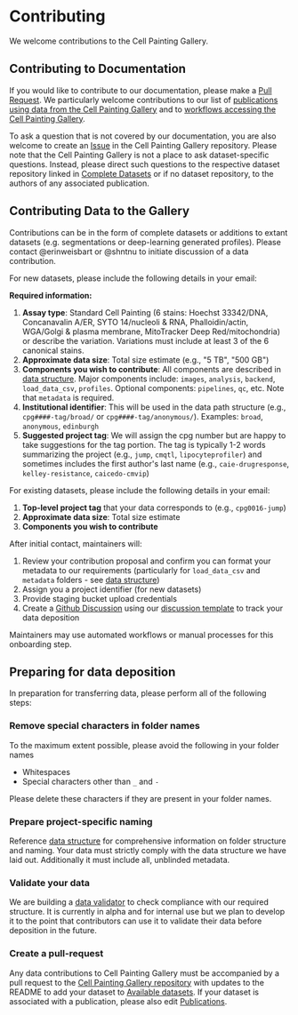 # Contributing

We welcome contributions to the Cell Painting Gallery.

## Contributing to Documentation

If you would like to contribute to our documentation, please make a [Pull Request](https://github.com/broadinstitute/cellpainting-gallery/pulls).
We particularly welcome contributions to our list of [publications using data from the Cell Painting Gallery](publications.md) and to [workflows accessing the Cell Painting Gallery](workflows.md).

To ask a question that is not covered by our documentation, you are also welcome to create an [Issue](https://github.com/broadinstitute/cellpainting-gallery/issues) in the Cell Painting Gallery repository.
Please note that the Cell Painting Gallery is not a place to ask dataset-specific questions.
Instead, please direct such questions to the respective dataset repository linked in [Complete Datasets](complete_datasets.md) or if no dataset repository, to the authors of any associated publication.

## Contributing Data to the Gallery

Contributions can be in the form of complete datasets or additions to extant datasets (e.g. segmentations or deep-learning generated profiles).
Please contact @erinweisbart or @shntnu to initiate discussion of a data contribution.

For new datasets, please include the following details in your email:

**Required information:**

1. **Assay type**: Standard Cell Painting (6 stains: Hoechst 33342/DNA, Concanavalin A/ER, SYTO 14/nucleoli & RNA, Phalloidin/actin, WGA/Golgi & plasma membrane, MitoTracker Deep Red/mitochondria) or describe the variation. Variations must include at least 3 of the 6 canonical stains.
2. **Approximate data size**: Total size estimate (e.g., "5 TB", "500 GB")
3. **Components you wish to contribute**: All components are described in [data structure](data_structure.md). Major components include: `images`, `analysis`, `backend`, `load_data_csv`, `profiles`. Optional components: `pipelines`, `qc`, etc. Note that `metadata` is required.
4. **Institutional identifier**: This will be used in the data path structure (e.g., `cpg####-tag/broad/` or `cpg####-tag/anonymous/`). Examples: `broad`, `anonymous`, `edinburgh`
5. **Suggested project tag**: We will assign the cpg number but are happy to take suggestions for the tag portion. The tag is typically 1-2 words summarizing the project (e.g., `jump`, `cmqtl`, `lipocyteprofiler`) and sometimes includes the first author's last name (e.g., `caie-drugresponse`, `kelley-resistance`, `caicedo-cmvip`)

For existing datasets, please include the following details in your email:

1. **Top-level project tag** that your data corresponds to (e.g., `cpg0016-jump`)
2. **Approximate data size**: Total size estimate
3. **Components you wish to contribute**

After initial contact, maintainers will:

1. Review your contribution proposal and confirm you can format your metadata to our requirements (particularly for `load_data_csv` and `metadata` folders - see [data structure](data_structure.md))
2. Assign you a project identifier (for new datasets)
3. Provide staging bucket upload credentials
4. Create a [Github Discussion](https://github.com/broadinstitute/cellpainting-gallery/discussions) using our [discussion template](https://github.com/broadinstitute/cellpainting-gallery/discussions/66) to track your data deposition

Maintainers may use automated workflows or manual processes for this onboarding step.

## Preparing for data deposition

In preparation for transferring data, please perform all of the following steps:

### Remove special characters in folder names

To the maximum extent possible, please avoid the following in your folder names

- Whitespaces
- Special characters other than `_` and `-`

Please delete these characters if they are present in your folder names.

### Prepare project-specific naming

Reference [data structure](data_structure.md) for comprehensive information on folder structure and naming.
Your data must strictly comply with the data structure we have laid out.
Additionally it must include all, unblinded metadata.

### Validate your data

We are building a [data validator](http://github.com/broadinstitute/cpg/cpgdata) to check compliance with our required structure.
It is currently in alpha and for internal use but we plan to develop it to the point that contributors can use it to validate their data before deposition in the future.

### Create a pull-request

Any data contributions to Cell Painting Gallery must be accompanied by a pull request to the [Cell Painting Gallery repository](https://github.com/broadinstitute/cellpainting-gallery/) with updates to the README to add your dataset to [Available datasets](https://github.com/broadinstitute/cellpainting-gallery/blob/main/README.md).
If your dataset is associated with a publication, please also edit [Publications](https://github.com/broadinstitute/cellpainting-gallery/blob/main/documentation/publications.md).
